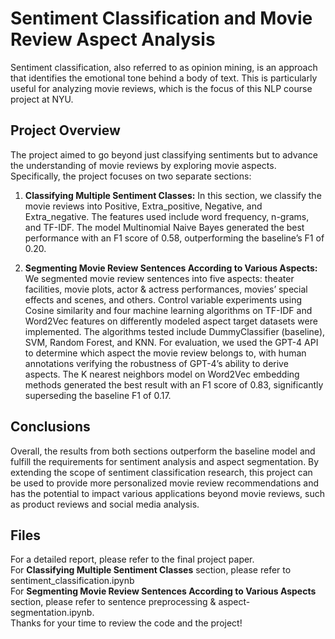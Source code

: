# Sentiment Classification and Movie Review Aspect Analysis

Sentiment classification, also referred to as opinion mining, is an approach that identifies the emotional tone behind a body of text. This is particularly useful for analyzing movie reviews, which is the focus of this NLP course project at NYU.

## Project Overview

The project aimed to go beyond just classifying sentiments but to advance the understanding of movie reviews by exploring movie aspects. Specifically, the project focuses on two separate sections:
1. **Classifying Multiple Sentiment Classes:** In this section, we classify the movie reviews into Positive, Extra_positive, Negative, and Extra_negative. The features used include word frequency, n-grams, and TF-IDF. The model Multinomial Naive Bayes generated the best performance with an F1 score of 0.58, outperforming the baseline’s F1 of 0.20.
   
2. **Segmenting Movie Review Sentences According to Various Aspects:** We segmented movie review sentences into five aspects: theater facilities, movie plots, actor & actress performances, movies’ special effects and scenes, and others. Control variable experiments using Cosine similarity and four machine learning algorithms on TF-IDF and Word2Vec features on differently modeled aspect target datasets were implemented. The algorithms tested include DummyClassifier (baseline), SVM, Random Forest, and KNN. For evaluation, we used the GPT-4 API to determine which aspect the movie review belongs to, with human annotations verifying the robustness of GPT-4’s ability to derive aspects. The K nearest neighbors model on Word2Vec embedding methods generated the best result with an F1 score of 0.83, significantly superseding the baseline F1 of 0.17.

## Conclusions

Overall, the results from both sections outperform the baseline model and fulfill the requirements for sentiment analysis and aspect segmentation. By extending the scope of sentiment classification research, this project can be used to provide more personalized movie review recommendations and has the potential to impact various applications beyond movie reviews, such as product reviews and social media analysis.


## Files

For a detailed report, please refer to the final project paper. \
For **Classifying Multiple Sentiment Classes** section, please refer to sentiment_classification.ipynb\
For **Segmenting Movie Review Sentences According to Various Aspects** section, please refer to sentence preprocessing & aspect-segmentation.ipynb.\
Thanks for your time to review the code and the project!
